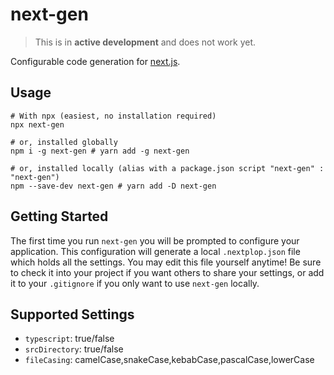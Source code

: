 # next-gen

> This is in **active development** and does not work yet.

Configurable code generation for [next.js](https://nextjs.org).

## Usage

```shell
# With npx (easiest, no installation required)
npx next-gen

# or, installed globally
npm i -g next-gen # yarn add -g next-gen

# or, installed locally (alias with a package.json script "next-gen" : "next-gen")
npm --save-dev next-gen # yarn add -D next-gen
```

## Getting Started

The first time you run `next-gen` you will be prompted to configure your application. This configuration will generate a local `.nextplop.json` file which holds all the settings. You may edit this file yourself anytime! Be sure to check it into your project if you want others to share your settings, or add it to your `.gitignore` if you only want to use `next-gen` locally.

## Supported Settings

- `typescript`: true/false
- `srcDirectory`: true/false
- `fileCasing`: camelCase,snakeCase,kebabCase,pascalCase,lowerCase
